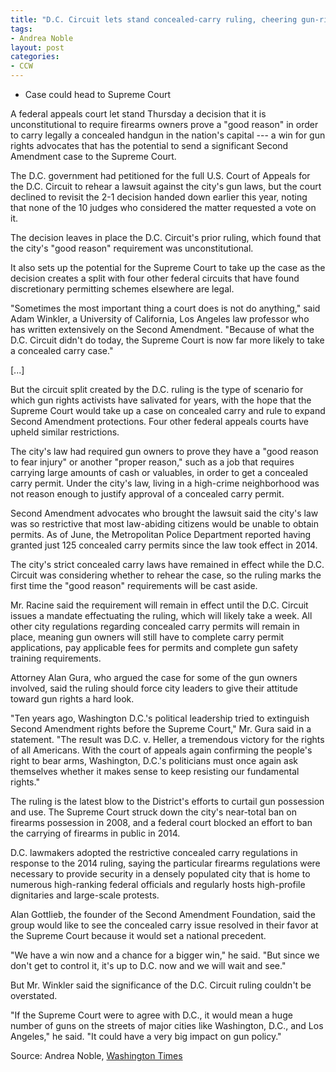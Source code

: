 ```yaml
---
title: "D.C. Circuit lets stand concealed-carry ruling, cheering gun-rights activists"
tags:
- Andrea Noble
layout: post
categories:
- CCW
---
```


- Case could head to Supreme Court

A federal appeals court let stand Thursday a decision that it is unconstitutional to require firearms owners prove a "good reason" in order to carry legally a concealed handgun in the nation's capital --- a win for gun rights advocates that has the potential to send a significant Second Amendment case to the Supreme Court.

The D.C. government had petitioned for the full U.S. Court of Appeals for the D.C. Circuit to rehear a lawsuit against the city's gun laws, but the court declined to revisit the 2-1 decision handed down earlier this year, noting that none of the 10 judges who considered the matter requested a vote on it.

The decision leaves in place the D.C. Circuit's prior ruling, which found that the city's "good reason" requirement was unconstitutional.

It also sets up the potential for the Supreme Court to take up the case as the decision creates a split with four other federal circuits that have found discretionary permitting schemes elsewhere are legal.

"Sometimes the most important thing a court does is not do anything," said Adam Winkler, a University of California, Los Angeles law professor who has written extensively on the Second Amendment. "Because of what the D.C. Circuit didn't do today, the Supreme Court is now far more likely to take a concealed carry case."

[...]

But the circuit split created by the D.C. ruling is the type of scenario for which gun rights activists have salivated for years, with the hope that the Supreme Court would take up a case on concealed carry and rule to expand Second Amendment protections. Four other federal appeals courts have upheld similar restrictions.

The city's law had required gun owners to prove they have a "good reason to fear injury" or another "proper reason," such as a job that requires carrying large amounts of cash or valuables, in order to get a concealed carry permit. Under the city's law, living in a high-crime neighborhood was not reason enough to justify approval of a concealed carry permit.

Second Amendment advocates who brought the lawsuit said the city's law was so restrictive that most law-abiding citizens would be unable to obtain permits. As of June, the Metropolitan Police Department reported having granted just 125 concealed carry permits since the law took effect in 2014.

The city's strict concealed carry laws have remained in effect while the D.C. Circuit was considering whether to rehear the case, so the ruling marks the first time the "good reason" requirements will be cast aside.

Mr. Racine said the requirement will remain in effect until the D.C. Circuit issues a mandate effectuating the ruling, which will likely take a week. All other city regulations regarding concealed carry permits will remain in place, meaning gun owners will still have to complete carry permit applications, pay applicable fees for permits and complete gun safety training requirements.

Attorney Alan Gura, who argued the case for some of the gun owners involved, said the ruling should force city leaders to give their attitude toward gun rights a hard look.

"Ten years ago, Washington D.C.'s political leadership tried to extinguish Second Amendment rights before the Supreme Court," Mr. Gura said in a statement. "The result was D.C. v. Heller, a tremendous victory for the rights of all Americans. With the court of appeals again confirming the people's right to bear arms, Washington, D.C.'s politicians must once again ask themselves whether it makes sense to keep resisting our fundamental rights."

The ruling is the latest blow to the District's efforts to curtail gun possession and use. The Supreme Court struck down the city's near-total ban on firearms possession in 2008, and a federal court blocked an effort to ban the carrying of firearms in public in 2014.

D.C. lawmakers adopted the restrictive concealed carry regulations in response to the 2014 ruling, saying the particular firearms regulations were necessary to provide security in a densely populated city that is home to numerous high-ranking federal officials and regularly hosts high-profile dignitaries and large-scale protests.

Alan Gottlieb, the founder of the Second Amendment Foundation, said the group would like to see the concealed carry issue resolved in their favor at the Supreme Court because it would set a national precedent.

"We have a win now and a chance for a bigger win," he said. "But since we don't get to control it, it's up to D.C. now and we will wait and see."

But Mr. Winkler said the significance of the D.C. Circuit ruling couldn't be overstated.

"If the Supreme Court were to agree with D.C., it would mean a huge number of guns on the streets of major cities like Washington, D.C., and Los Angeles," he said. "It could have a very big impact on gun policy."

Source: Andrea Noble, [Washington Times](https://www.washingtontimes.com/news/2017/sep/28/dc-circuit-court-appeals-lets-stand-gun-ruling-che/)
